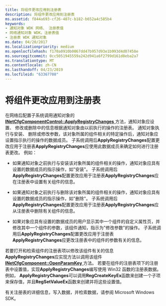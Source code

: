 ```yaml
---
title: 将组件更改应用到注册表
description: 将组件更改应用到注册表
ms.assetid: f844a693-cf26-407c-b182-b652a4c585b4
keywords:
- 通知对象 WDK 网络、 注册表值
- 网络通知对象 WDK，注册表值
- 注册表 WDK 通知对象
ms.date: 04/20/2017
ms.localizationpriority: medium
ms.openlocfilehash: f170a0910b0067dd47b957d93e1b993d4d07458e
ms.sourcegitcommit: 0cc5051945559a242d941a6f2799d161d8eba2a7
ms.translationtype: MT
ms.contentlocale: zh-CN
ms.lasthandoff: 04/23/2019
ms.locfileid: "63367708"
---
```

# <a name="applying-component-changes-to-the-registry"></a>将组件更改应用到注册表





在网络后配置子系统调用通知对象的[ **INetCfgComponentControl::ApplyRegistryChanges** ](https://msdn.microsoft.com/library/windows/hardware/ff547727)方法，通知对象应设置、 修改或删除中的信息根据通知对象由以前执行的操作的注册表。 通知对象执行与安装、 删除或修改参数，该对象所属的组件相关的特定操作后，通知对象应设置指示执行的操作的数据成员。 子系统调用后**ApplyRegistryChanges**配置更改应用于注册表**ApplyRegistryChanges**应使用此数据成员来确定如何进行注册表更改。 例如：

-   如果通知对象之前执行与安装该对象所属的组件相关的操作，通知对象应具有设置的数据成员的指示操作，如"安装"。 子系统调用后**ApplyRegistryChanges**配置更改应用于注册表**ApplyRegistryChanges**应在注册表中设置有关组件的信息。

-   如果通知对象之前执行与删除该对象所属的组件相关的操作，通知对象应具有设置的数据成员的指示操作，如"删除"。 子系统调用后**ApplyRegistryChanges**配置更改应用于注册表**ApplyRegistryChanges**应从注册表中删除有关组件的信息。

-   如果对象应具有设置的数据成员的用户显示其中一个组件的自定义属性页，并修改其中一个组件的参数，该组件通知，指示为"修改参数"的操作。 子系统调用后**ApplyRegistryChanges**配置更改应用于注册表**ApplyRegistryChanges**应更改注册表中的组件的参数有关的信息。

若要打开和检索组件的注册表项以修改该组件有关的信息**ApplyRegistryChanges**应实现方法以调用该组件[ **INetCfgComponent::OpenParamKey** ](https://msdn.microsoft.com/library/windows/hardware/ff547890)方法。 若要在组件的注册表项下的注册表中设置值，实现**ApplyRegistryChanges**编写使用 Win32 函数的注册表数据。 例如， **ApplyRegistryChanges**可以调用**RegCreateKeyEx**函数来创建一个子项来保存值，并且**RegSetValueEx**函数来创建并将这些设置值。

有关注册表的详细信息，写入数据，并检索数据，请参阅 Microsoft Windows SDK。

 

 





